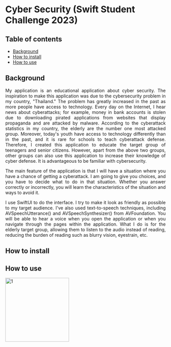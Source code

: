 # Cyber Security (Swift Student Challenge 2023)

## Table of contents

 - [Background](#Background)
 - [How to install](#how-to-install) 
 - [How to use](#how-to-use) 
 
## Background
<p align="justify">  My application is an educational application about cyber security. The inspiration to make this application was due to the cybersecurity problem in my country, "Thailand." The problem has greatly increased in the past as more people have access to technology. Every day on the Internet, I hear news about cyberattacks; for example, money in bank accounts is stolen due to downloading pirated applications from websites that display propaganda and are attacked by malware. According to the cyberattack statistics in my country, the elderly are the number one most attacked group. Moreover, today's youth have access to technology differently than in the past, and it is rare for schools to teach cyberattack defense. Therefore, I created this application to educate the target group of teenagers and senior citizens. However, apart from the above two groups, other groups can also use this application to increase their knowledge of cyber defense. It is advantageous to be familiar with cybersecurity.  </p>

<p align="justify"> The main feature of the application is that I will have a situation where you have a chance of getting a cyberattack. I am going to give you choices, and you have to decide what to do in that situation. Whether you answer correctly or incorrectly, you will learn the characteristics of the situation and ways to avoid it. </p>

<p align="justify"> I use SwiftUI to do the interface. I try to make it look as friendly as possible to my target audience. I've also used text-to-speech techniques, including AVSpeechUtterance() and AVSpeechSynthesizer() from AVFoundation. You will be able to hear a voice when you open the application or when you navigate through the pages within the application. What I do is for the elderly target group, allowing them to listen to the audio instead of reading, reducing the burden of reading such as blurry vision, eyestrain, etc. </p>

## How to install

## How to use
<img width="200" alt="1" src="https://github.com/patinya2001/Swift-Student-Challenge-2023/assets/149204731/8b9e2085-70dd-415b-bdd3-8b3db597c69b">

